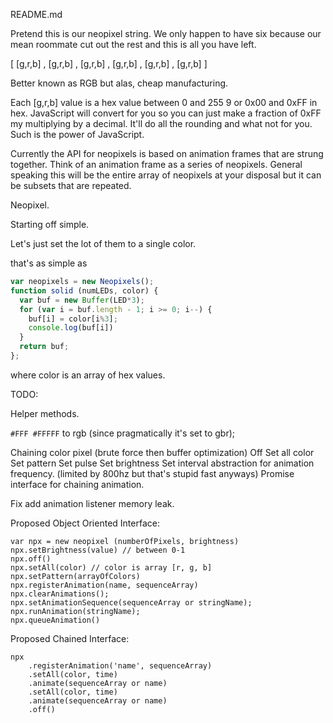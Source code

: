 README.md

Pretend this is our neopixel string. We only happen to have six because our mean roommate cut out the rest and this is all you have left. 

[ [g,r,b] , [g,r,b] , [g,r,b] , [g,r,b] , [g,r,b] , [g,r,b] ]

Better known as RGB but alas, cheap manufacturing.

Each [g,r,b] value is a hex value between 0 and 255 9 or 0x00 and 0xFF in hex. JavaScript will convert for you so you can just make a fraction of 0xFF my multiplying by a decimal. It'll do all the rounding and what not for you. Such is the power of JavaScript. 

Currently the API for neopixels is based on animation frames that are strung together. Think of an animation frame as a series of neopixels. General speaking this will be the entire array of neopixels at your disposal but it can be subsets that are repeated. 

Neopixel.

Starting off simple.

Let's just set the lot of them to a single color.

that's as simple as

```JavaScript
var neopixels = new Neopixels();
function solid (numLEDs, color) {
  var buf = new Buffer(LED*3);
  for (var i = buf.length - 1; i >= 0; i--) {
    buf[i] = color[i%3];
    console.log(buf[i])
  }
  return buf;
};
```
where color is an array of hex values.


TODO:

Helper methods. 

`#FFF #FFFFF` to rgb (since pragmatically it's set to gbr);

Chaining color pixel (brute force then buffer optimization)
Off
Set all color
Set pattern
Set pulse
Set brightness
Set interval abstraction for animation frequency. (limited by 800hz but that's stupid fast anyways)
Promise interface for chaining animation.

Fix add animation listener memory leak. 

Proposed Object Oriented Interface:
```
var npx = new neopixel (numberOfPixels, brightness)
npx.setBrightness(value) // between 0-1
npx.off()
npx.setAll(color) // color is array [r, g, b]
npx.setPattern(arrayOfColors) 
npx.registerAnimation(name, sequenceArray)
npx.clearAnimations();
npx.setAnimationSequence(sequenceArray or stringName);
npx.runAnimation(stringName);
npx.queueAnimation()
```
Proposed Chained Interface:
```
npx
    .registerAnimation('name', sequenceArray)
    .setAll(color, time) 
    .animate(sequenceArray or name)
    .setAll(color, time)
    .animate(sequenceArray or name)
    .off()
```